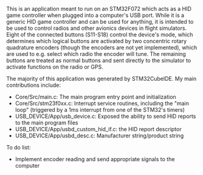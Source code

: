 This is an application meant to run on an STM32F072 which acts as a HID game controller when plugged into a computer's USB port. While it is a generic HID game controller and can be used for anything, it is intended to be used to control radios and other avionics devices in flight simulators. Eight of the connected buttons (S11-S18) control the device's mode, which determines which logical buttons are activated by two concentric rotary quadrature encoders (though the encoders are not yet implemented), which are used to e.g. select which radio the encoder will tune. The remaining buttons are treated as normal buttons and sent directly to the simulator to activate functions on the radio or GPS.

The majority of this application was generated by STM32CubeIDE. My main contributions include:
- Core/Src/main.c: The main program entry point and initialization
- Core/Src/stm23f0xx.c: Interrupt service routines, including the "main loop" (triggered by a 1ms interrupt from one of the STM32's timers)
- USB_DEVICE/App/usb_device.c: Exposed the ability to send HID reports to the main program files
- USB_DEVICE/App/usbd_custom_hid_if.c: the HID report descriptor
- USB_DEVICE/App/usbd_desc.c: Manufacturer string/product string 

To do list:
- Implement encoder reading and send appropriate signals to the computer
